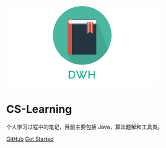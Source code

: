 ![Logo1](_media\logo.png)

# CS-Learning

个人学习过程中的笔记，目前主要包括 Java，算法题解和工具类。

[GitHub](<https://github.com/dreamwhigh/CS-Learning>)
[Get Started](/)

